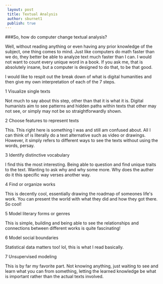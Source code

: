 ```yaml
---
 layout: post
 title: Textual Analysis
 author: sburnet1
 publish: true
---
```


###So, how do computer change textual analysis?

Well, without reading anything or even having any prior knowledge of the subject, one thing comes to mind.  Just like computers do math faster than we do, they better be able to analyze text much faster than I can.  I would not want to count every unique word in a book.  If you ask me, that is absolutely insane, but a computer is designed to do that, to be that good.  

I would like to respit out the break down of what is digital humanities and then give my own interpretation of each of the 7 steps.  

1 Visualize single texts 

Not much to say about this step, other than that it is what it is.  Digital humanists aim to see patterns and hidden paths within texts that other may not see, or simply may not be so straightforwardly shown.  

2 Choose features to represent texts

This.   This right here is something I was and still am confused about.  All I can think of is literally do a text alternative such as video or drawings.  However, it simply refers to different ways to see the texts without using the words, persay.  

3 Identify distinctive vocabulary 

I find this the most interesting.  Being able to question and find unique traits to the text.  Wanting to ask why and why some more.  Why does the auther do it this specific way verses another way.  

4 Find or organize works

This is decently cool, essentially drawing the roadmap of someones life's work.  You can present the world with what they did and how they got there.  So cool!

5 Model literary forms or genres

This is simple, building and being able to see the relationships and connections between different works is quite fascinating!

6 Model social boundaries

Statistical data matters too!  lol, this is what I read basically. 

7 Unsupervised modeling 

This is by far my favorite part.  Not knowing anything, just waiting to see and learn what you can from something, letting the learned knowledge be what is important rather than the actual texts involved. 

